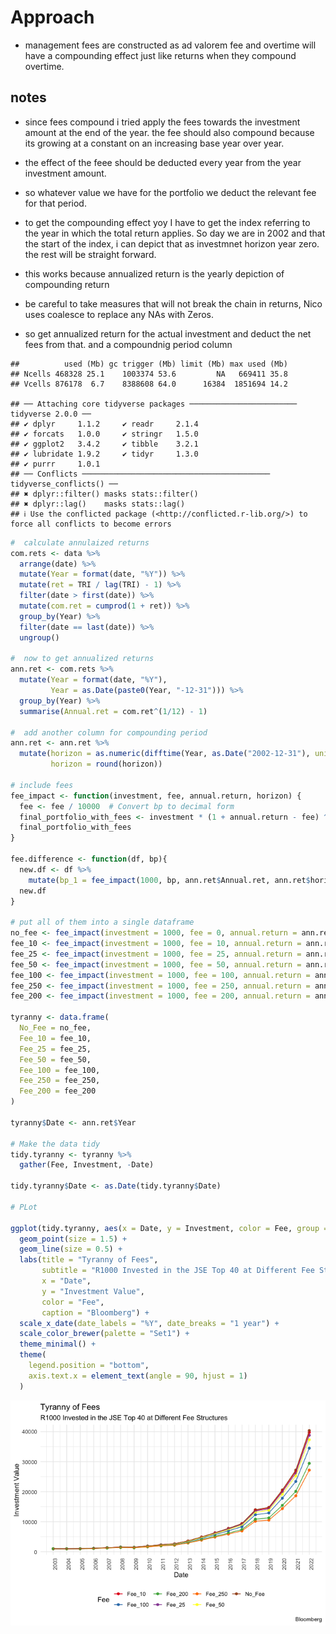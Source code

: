 # Approach

-   management fees are constructed as ad valorem fee and overtime will
    have a compounding effect just like returns when they compound
    overtime.

## notes

-   since fees compound i tried apply the fees towards the investment
    amount at the end of the year. the fee should also compound because
    its growing at a constant on an increasing base year over year.

-   the effect of the feee should be deducted every year from the year
    investment amount.

-   so whatever value we have for the portfolio we deduct the relevant
    fee for that period.

-   to get the compounding effect yoy I have to get the index referring
    to the year in which the total return applies. So day we are in 2002
    and that the start of the index, i can depict that as investmnet
    horizon year zero. the rest will be straight forward.

-   this works because annualized return is the yearly depiction of
    compounding return

-   be careful to take measures that will not break the chain in
    returns, Nico uses coalesce to replace any NAs with Zeros.

-   so get annualized return for the actual investment and deduct the
    net fees from that. and a compoundnig period column

<!-- -->

    ##          used (Mb) gc trigger (Mb) limit (Mb) max used (Mb)
    ## Ncells 468328 25.1    1003374 53.6         NA   669411 35.8
    ## Vcells 876178  6.7    8388608 64.0      16384  1851694 14.2

    ## ── Attaching core tidyverse packages ──────────────────────── tidyverse 2.0.0 ──
    ## ✔ dplyr     1.1.2     ✔ readr     2.1.4
    ## ✔ forcats   1.0.0     ✔ stringr   1.5.0
    ## ✔ ggplot2   3.4.2     ✔ tibble    3.2.1
    ## ✔ lubridate 1.9.2     ✔ tidyr     1.3.0
    ## ✔ purrr     1.0.1     
    ## ── Conflicts ────────────────────────────────────────── tidyverse_conflicts() ──
    ## ✖ dplyr::filter() masks stats::filter()
    ## ✖ dplyr::lag()    masks stats::lag()
    ## ℹ Use the conflicted package (<http://conflicted.r-lib.org/>) to force all conflicts to become errors

``` r
#  calculate annulaized returns 
com.rets <- data %>% 
  arrange(date) %>% 
  mutate(Year = format(date, "%Y")) %>% 
  mutate(ret = TRI / lag(TRI) - 1) %>% 
  filter(date > first(date)) %>%
  mutate(com.ret = cumprod(1 + ret)) %>% 
  group_by(Year) %>% 
  filter(date == last(date)) %>% 
  ungroup()

#  now to get annualized returns
ann.ret <- com.rets %>%
  mutate(Year = format(date, "%Y"),
         Year = as.Date(paste0(Year, "-12-31"))) %>%
  group_by(Year) %>%
  summarise(Annual.ret = com.ret^(1/12) - 1)

#  add another column for compounding period
ann.ret <- ann.ret %>%
  mutate(horizon = as.numeric(difftime(Year, as.Date("2002-12-31"), units = "days")) / 365,
         horizon = round(horizon))

# include fees
fee_impact <- function(investment, fee, annual.return, horizon) {
  fee <- fee / 10000  # Convert bp to decimal form
  final_portfolio_with_fees <- investment * (1 + annual.return - fee) ^ horizon
  final_portfolio_with_fees
}

fee.difference <- function(df, bp){
  new.df <- df %>% 
    mutate(bp_1 = fee_impact(1000, bp, ann.ret$Annual.ret, ann.ret$horizon))
  new.df
}

# put all of them into a single dataframe 
no_fee <- fee_impact(investment = 1000, fee = 0, annual.return = ann.ret$Annual.ret, horizon = ann.ret$horizon)
fee_10 <- fee_impact(investment = 1000, fee = 10, annual.return = ann.ret$Annual.ret, horizon = ann.ret$horizon)
fee_25 <- fee_impact(investment = 1000, fee = 25, annual.return = ann.ret$Annual.ret, horizon = ann.ret$horizon)
fee_50 <- fee_impact(investment = 1000, fee = 50, annual.return = ann.ret$Annual.ret, horizon = ann.ret$horizon)
fee_100 <- fee_impact(investment = 1000, fee = 100, annual.return = ann.ret$Annual.ret, horizon = ann.ret$horizon)
fee_250 <- fee_impact(investment = 1000, fee = 250, annual.return = ann.ret$Annual.ret, horizon = ann.ret$horizon)
fee_200 <- fee_impact(investment = 1000, fee = 200, annual.return = ann.ret$Annual.ret, horizon = ann.ret$horizon)  

tyranny <- data.frame(
  No_Fee = no_fee,
  Fee_10 = fee_10,
  Fee_25 = fee_25,
  Fee_50 = fee_50,
  Fee_100 = fee_100,
  Fee_250 = fee_250,
  Fee_200 = fee_200  
)

tyranny$Date <- ann.ret$Year

# Make the data tidy
tidy.tyranny <- tyranny %>% 
  gather(Fee, Investment, -Date)

tidy.tyranny$Date <- as.Date(tidy.tyranny$Date)

# PLot 

ggplot(tidy.tyranny, aes(x = Date, y = Investment, color = Fee, group = Fee)) +
  geom_point(size = 1.5) +          
  geom_line(size = 0.5) +         
  labs(title = "Tyranny of Fees",
       subtitle = "R1000 Invested in the JSE Top 40 at Different Fee Structures",
       x = "Date",
       y = "Investment Value",
       color = "Fee", 
       caption = "Bloomberg") +
  scale_x_date(date_labels = "%Y", date_breaks = "1 year") +  
  scale_color_brewer(palette = "Set1") +    
  theme_minimal() +
  theme(
    legend.position = "bottom",       
    axis.text.x = element_text(angle = 90, hjust = 1)  
  )
```

![](README_files/figure-markdown_github/unnamed-chunk-2-1.png)
